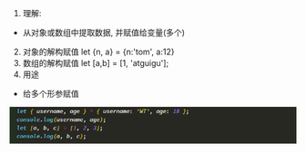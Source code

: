 1. 理解:
  * 从对象或数组中提取数据, 并赋值给变量(多个)
2. 对象的解构赋值
  let {n, a} = {n:'tom', a:12}
3. 数组的解构赋值
  let [a,b] = [1, 'atguigu'];
4. 用途
  * 给多个形参赋值

![let](./images/decons.png)
  
